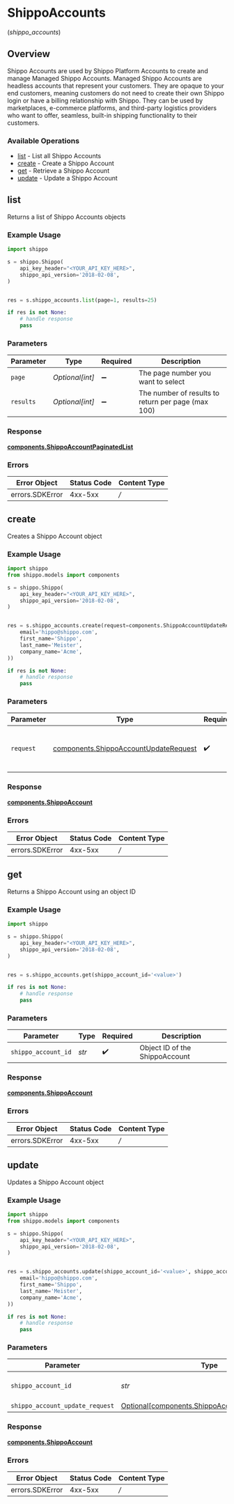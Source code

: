# ShippoAccounts
(*shippo_accounts*)

## Overview

Shippo Accounts are used by Shippo Platform Accounts to create and manage Managed Shippo Accounts. 
Managed Shippo Accounts are headless accounts that represent your customers. They are opaque to your end customers, meaning customers do not need to create their own Shippo login or have a billing relationship with Shippo. 
They can be used by marketplaces, e-commerce platforms, and third-party logistics providers who want to offer, seamless, built-in shipping functionality to their customers. 
<SchemaDefinition schemaRef="#/components/schemas/ShippoAccount"/>

### Available Operations

* [list](#list) - List all Shippo Accounts
* [create](#create) - Create a Shippo Account
* [get](#get) - Retrieve a Shippo Account
* [update](#update) - Update a Shippo Account

## list

Returns a list of Shippo Accounts objects

### Example Usage

```python
import shippo

s = shippo.Shippo(
    api_key_header="<YOUR_API_KEY_HERE>",
    shippo_api_version='2018-02-08',
)


res = s.shippo_accounts.list(page=1, results=25)

if res is not None:
    # handle response
    pass

```

### Parameters

| Parameter                                          | Type                                               | Required                                           | Description                                        |
| -------------------------------------------------- | -------------------------------------------------- | -------------------------------------------------- | -------------------------------------------------- |
| `page`                                             | *Optional[int]*                                    | :heavy_minus_sign:                                 | The page number you want to select                 |
| `results`                                          | *Optional[int]*                                    | :heavy_minus_sign:                                 | The number of results to return per page (max 100) |


### Response

**[components.ShippoAccountPaginatedList](../../models/components/shippoaccountpaginatedlist.md)**
### Errors

| Error Object    | Status Code     | Content Type    |
| --------------- | --------------- | --------------- |
| errors.SDKError | 4xx-5xx         | */*             |

## create

Creates a Shippo Account object

### Example Usage

```python
import shippo
from shippo.models import components

s = shippo.Shippo(
    api_key_header="<YOUR_API_KEY_HERE>",
    shippo_api_version='2018-02-08',
)


res = s.shippo_accounts.create(request=components.ShippoAccountUpdateRequest(
    email='hippo@shippo.com',
    first_name='Shippo',
    last_name='Meister',
    company_name='Acme',
))

if res is not None:
    # handle response
    pass

```

### Parameters

| Parameter                                                                                      | Type                                                                                           | Required                                                                                       | Description                                                                                    |
| ---------------------------------------------------------------------------------------------- | ---------------------------------------------------------------------------------------------- | ---------------------------------------------------------------------------------------------- | ---------------------------------------------------------------------------------------------- |
| `request`                                                                                      | [components.ShippoAccountUpdateRequest](../../models/components/shippoaccountupdaterequest.md) | :heavy_check_mark:                                                                             | The request object to use for the request.                                                     |


### Response

**[components.ShippoAccount](../../models/components/shippoaccount.md)**
### Errors

| Error Object    | Status Code     | Content Type    |
| --------------- | --------------- | --------------- |
| errors.SDKError | 4xx-5xx         | */*             |

## get

Returns a Shippo Account using an object ID

### Example Usage

```python
import shippo

s = shippo.Shippo(
    api_key_header="<YOUR_API_KEY_HERE>",
    shippo_api_version='2018-02-08',
)


res = s.shippo_accounts.get(shippo_account_id='<value>')

if res is not None:
    # handle response
    pass

```

### Parameters

| Parameter                      | Type                           | Required                       | Description                    |
| ------------------------------ | ------------------------------ | ------------------------------ | ------------------------------ |
| `shippo_account_id`            | *str*                          | :heavy_check_mark:             | Object ID of the ShippoAccount |


### Response

**[components.ShippoAccount](../../models/components/shippoaccount.md)**
### Errors

| Error Object    | Status Code     | Content Type    |
| --------------- | --------------- | --------------- |
| errors.SDKError | 4xx-5xx         | */*             |

## update

Updates a Shippo Account object

### Example Usage

```python
import shippo
from shippo.models import components

s = shippo.Shippo(
    api_key_header="<YOUR_API_KEY_HERE>",
    shippo_api_version='2018-02-08',
)


res = s.shippo_accounts.update(shippo_account_id='<value>', shippo_account_update_request=components.ShippoAccountUpdateRequest(
    email='hippo@shippo.com',
    first_name='Shippo',
    last_name='Meister',
    company_name='Acme',
))

if res is not None:
    # handle response
    pass

```

### Parameters

| Parameter                                                                                                | Type                                                                                                     | Required                                                                                                 | Description                                                                                              |
| -------------------------------------------------------------------------------------------------------- | -------------------------------------------------------------------------------------------------------- | -------------------------------------------------------------------------------------------------------- | -------------------------------------------------------------------------------------------------------- |
| `shippo_account_id`                                                                                      | *str*                                                                                                    | :heavy_check_mark:                                                                                       | Object ID of the ShippoAccount                                                                           |
| `shippo_account_update_request`                                                                          | [Optional[components.ShippoAccountUpdateRequest]](../../models/components/shippoaccountupdaterequest.md) | :heavy_minus_sign:                                                                                       | N/A                                                                                                      |


### Response

**[components.ShippoAccount](../../models/components/shippoaccount.md)**
### Errors

| Error Object    | Status Code     | Content Type    |
| --------------- | --------------- | --------------- |
| errors.SDKError | 4xx-5xx         | */*             |
